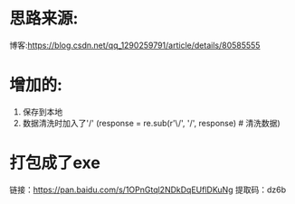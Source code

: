 # 思路来源:
  博客:https://blog.csdn.net/qq_1290259791/article/details/80585555

# 增加的:
  1. 保存到本地
  2. 数据清洗时加入了'\/'     (response = re.sub(r'\\/', '/', response)  # 清洗数据)

  
# 打包成了exe
  链接：https://pan.baidu.com/s/1OPnGtql2NDkDqEUflDKuNg 
  提取码：dz6b
